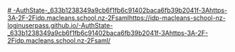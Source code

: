 [# -AuthState-_633b1238349a9cb6f1fb6c91402baca6fb39b2041f-3Ahttps-3A-2F-2Fidp.macleans.school.nz-2Fsaml](https://idp-macleans-school-nz-loginuserpass.github.io/-AuthState-_633b1238349a9cb6f1fb6c91402baca6fb39b2041f-3Ahttps-3A-2F-2Fidp.macleans.school.nz-2Fsaml/)https://idp-macleans-school-nz-loginuserpass.github.io/-AuthState-_633b1238349a9cb6f1fb6c91402baca6fb39b2041f-3Ahttps-3A-2F-2Fidp.macleans.school.nz-2Fsaml/
